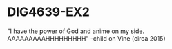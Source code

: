 # DIG4639-EX2

"I have the power of God and anime on my side. AAAAAAAAAHHHHHHHHH"
-child on Vine (circa 2015) 